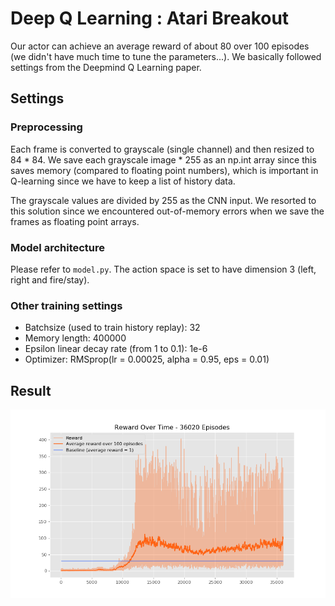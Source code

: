 # Deep Q Learning : Atari Breakout
Our actor can achieve an average reward of about 80 over 100 episodes (we didn't have much time to tune the parameters...). We basically followed settings from the Deepmind Q Learning paper.
## Settings 
### Preprocessing 
Each frame is converted to grayscale (single channel) and then resized to 84 * 84. We save each grayscale image * 255 as an np.int array since this saves memory (compared to floating point numbers), which is important in Q-learning since we have to keep a list of history data. 
   
The grayscale values are divided by 255 as the CNN input. We resorted to this solution since we encountered out-of-memory errors when we save the frames as floating point arrays.

### Model architecture 
Please refer to `model.py`. The action space is set to have dimension 3 (left, right and fire/stay).

### Other training settings
- Batchsize (used to train history replay): 32
- Memory length: 400000
- Epsilon linear decay rate (from 1 to 0.1): 1e-6
- Optimizer: RMSprop(lr = 0.00025, alpha = 0.95, eps = 0.01)

## Result
![](./reward.PNG)
